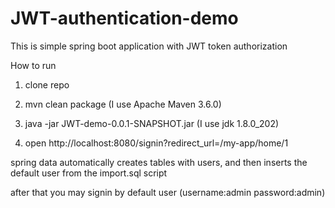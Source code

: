 # JWT-authentication-demo

This is simple spring boot application with JWT token authorization

How to run

1) clone repo

2) mvn clean package (I use Apache Maven 3.6.0)

3) java -jar JWT-demo-0.0.1-SNAPSHOT.jar (I use jdk 1.8.0_202)

4) open http://localhost:8080/signin?redirect_url=/my-app/home/1

spring data automatically creates tables with users, and then inserts the default user from the import.sql script

after that you may signin by default user (username:admin password:admin)



